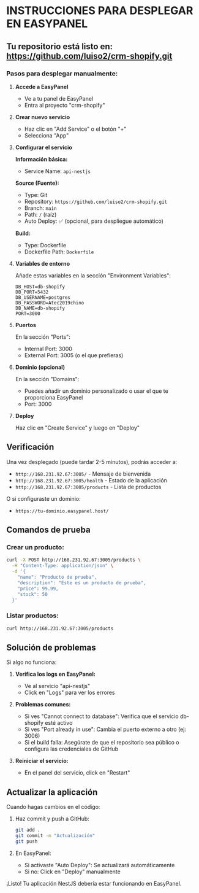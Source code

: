 # INSTRUCCIONES PARA DESPLEGAR EN EASYPANEL

## Tu repositorio está listo en: https://github.com/luiso2/crm-shopify.git

### Pasos para desplegar manualmente:

1. **Accede a EasyPanel**
   - Ve a tu panel de EasyPanel
   - Entra al proyecto "crm-shopify"

2. **Crear nuevo servicio**
   - Haz clic en "Add Service" o el botón "+"
   - Selecciona "App"

3. **Configurar el servicio**
   
   **Información básica:**
   - Service Name: `api-nestjs`
   
   **Source (Fuente):**
   - Type: Git
   - Repository: `https://github.com/luiso2/crm-shopify.git`
   - Branch: `main`
   - Path: `/` (raíz)
   - Auto Deploy: ✅ (opcional, para despliegue automático)

   **Build:**
   - Type: Dockerfile
   - Dockerfile Path: `Dockerfile`

4. **Variables de entorno**
   
   Añade estas variables en la sección "Environment Variables":
   ```
   DB_HOST=db-shopify
   DB_PORT=5432
   DB_USERNAME=postgres
   DB_PASSWORD=Atec2019chino
   DB_NAME=db-shopify
   PORT=3000
   ```

5. **Puertos**
   
   En la sección "Ports":
   - Internal Port: 3000
   - External Port: 3005 (o el que prefieras)

6. **Dominio (opcional)**
   
   En la sección "Domains":
   - Puedes añadir un dominio personalizado o usar el que te proporciona EasyPanel
   - Port: 3000

7. **Deploy**
   
   Haz clic en "Create Service" y luego en "Deploy"

## Verificación

Una vez desplegado (puede tardar 2-5 minutos), podrás acceder a:

- `http://168.231.92.67:3005/` - Mensaje de bienvenida
- `http://168.231.92.67:3005/health` - Estado de la aplicación
- `http://168.231.92.67:3005/products` - Lista de productos

O si configuraste un dominio:
- `https://tu-dominio.easypanel.host/`

## Comandos de prueba

### Crear un producto:
```bash
curl -X POST http://168.231.92.67:3005/products \
  -H "Content-Type: application/json" \
  -d '{
    "name": "Producto de prueba",
    "description": "Este es un producto de prueba",
    "price": 99.99,
    "stock": 50
  }'
```

### Listar productos:
```bash
curl http://168.231.92.67:3005/products
```

## Solución de problemas

Si algo no funciona:

1. **Verifica los logs en EasyPanel:**
   - Ve al servicio "api-nestjs"
   - Click en "Logs" para ver los errores

2. **Problemas comunes:**
   - Si ves "Cannot connect to database": Verifica que el servicio db-shopify esté activo
   - Si ves "Port already in use": Cambia el puerto externo a otro (ej: 3006)
   - Si el build falla: Asegúrate de que el repositorio sea público o configura las credenciales de GitHub

3. **Reiniciar el servicio:**
   - En el panel del servicio, click en "Restart"

## Actualizar la aplicación

Cuando hagas cambios en el código:

1. Haz commit y push a GitHub:
   ```bash
   git add .
   git commit -m "Actualización"
   git push
   ```

2. En EasyPanel:
   - Si activaste "Auto Deploy": Se actualizará automáticamente
   - Si no: Click en "Deploy" manualmente

¡Listo! Tu aplicación NestJS debería estar funcionando en EasyPanel.
